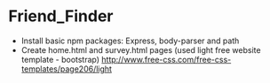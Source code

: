 # Friend_Finder
* Install basic npm packages: Express, body-parser and path
* Create home.html and survey.html pages (used light free website template - bootstrap) http://www.free-css.com/free-css-templates/page206/light